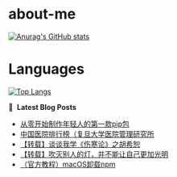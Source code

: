 # about-me
[![Anurag's GitHub stats](https://github-readme-stats.vercel.app/api?username=whitewatercn)](https://github.com/anuraghazra/github-readme-stats)

# Languages
[![Top Langs](https://github-readme-stats.vercel.app/api/top-langs/?username=whitewatercn)](https://github.com/anuraghazra/github-readme-stats)

📕 &nbsp;**Latest Blog Posts**
<!-- BLOG-POST-LIST:START -->
- [从零开始制作年轻人的第一款pip包](https://forum.beginner.center/t/topic/1132/1)
- [中国医院排行榜（复旦大学医院管理研究所](https://forum.beginner.center/t/topic/1127/1)
- [【转载】谈谈我学《伤寒论》之胡希恕](https://forum.beginner.center/t/topic/1126/1)
- [【转载】吹灭别人的灯，并不能让自己更加光明](https://forum.beginner.center/t/topic/1125/1)
- [（官方教程）macOS卸载npm](https://forum.beginner.center/t/topic/1119/1)
<!-- BLOG-POST-LIST:END -->
